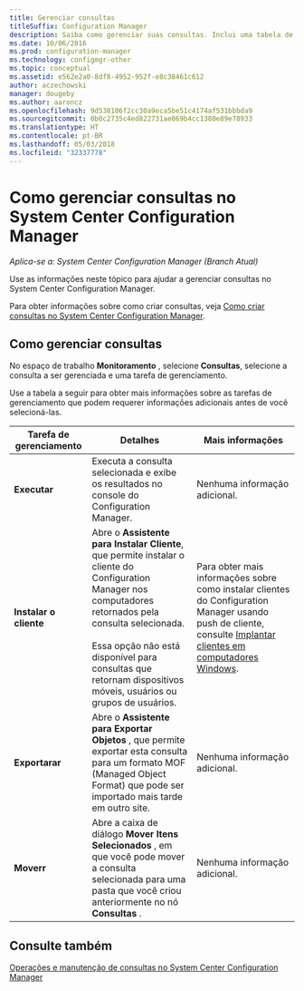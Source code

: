 ```yaml
---
title: Gerenciar consultas
titleSuffix: Configuration Manager
description: Saiba como gerenciar suas consultas. Inclui uma tabela de referência detalhada.
ms.date: 10/06/2016
ms.prod: configuration-manager
ms.technology: configmgr-other
ms.topic: conceptual
ms.assetid: e562e2a0-8df8-4952-952f-e8c38461c612
author: aczechowski
manager: dougeby
ms.author: aaroncz
ms.openlocfilehash: 9d538106f2cc30a9eca5be51c4174af531bbbda9
ms.sourcegitcommit: 0b0c2735c4ed822731ae069b4cc1380e89e78933
ms.translationtype: HT
ms.contentlocale: pt-BR
ms.lasthandoff: 05/03/2018
ms.locfileid: "32337778"
---
```

# <a name="how-to-manage-queries-in-system-center-configuration-manager"></a>Como gerenciar consultas no System Center Configuration Manager

*Aplica-se a: System Center Configuration Manager (Branch Atual)*

Use as informações neste tópico para ajudar a gerenciar consultas no System Center Configuration Manager.  

 Para obter informações sobre como criar consultas, veja [Como criar consultas no System Center Configuration Manager](../../../core/servers/manage/create-queries.md).  

## <a name="how-to-manage-queries"></a>Como gerenciar consultas  
 No espaço de trabalho **Monitoramento** , selecione **Consultas**, selecione a consulta a ser gerenciada e uma tarefa de gerenciamento.  

 Use a tabela a seguir para obter mais informações sobre as tarefas de gerenciamento que podem requerer informações adicionais antes de você selecioná-las.  

|Tarefa de gerenciamento|Detalhes|Mais informações|  
|---------------------|-------------|----------------------|  
|**Executar**|Executa a consulta selecionada e exibe os resultados no console do Configuration Manager.|Nenhuma informação adicional.|  
|**Instalar o cliente**|Abre o **Assistente para Instalar Cliente**, que permite instalar o cliente do Configuration Manager nos computadores retornados pela consulta selecionada.<br /><br /> Essa opção não está disponível para consultas que retornam dispositivos móveis, usuários ou grupos de usuários.|Para obter mais informações sobre como instalar clientes do Configuration Manager usando push de cliente, consulte [Implantar clientes em computadores Windows](/sccm/core/clients/deploy/deploy-clients-to-windows-computers).|  
|**Exportarar**|Abre o **Assistente para Exportar Objetos** , que permite exportar esta consulta para um formato MOF (Managed Object Format) que pode ser importado mais tarde em outro site.|Nenhuma informação adicional.|  
|**Moverr**|Abre a caixa de diálogo **Mover Itens Selecionados** , em que você pode mover a consulta selecionada para uma pasta que você criou anteriormente no nó **Consultas** .|Nenhuma informação adicional.|  

## <a name="see-also"></a>Consulte também  
 [Operações e manutenção de consultas no System Center Configuration Manager](../../../core/servers/manage/operations-and-maintenance-for-queries.md)
